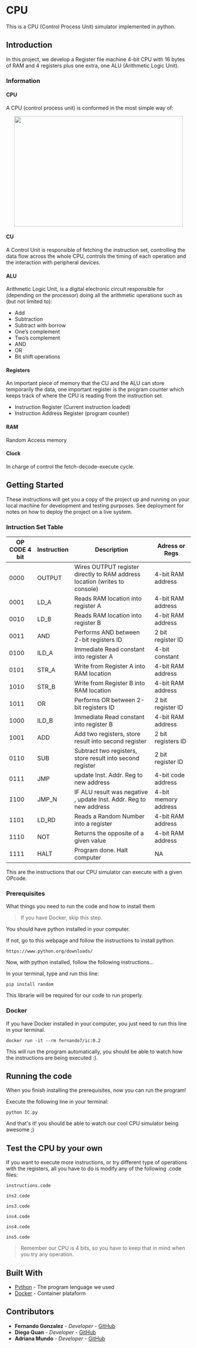 # CPU

This is a CPU (Control Process Unit) simulator implemented in python.

## Introduction 

In this project, we develop a Register file machine 4-bit CPU with 16 bytes of RAM and 4 registers plus one extra, one ALU (Arithmetic Logic Unit).

### Information

#### CPU

A CPU (control process unit) is conformed in the most simple way of:

<p align="center">
  <img width="460" height="300" src="https://upload.wikimedia.org/wikipedia/commons/d/d8/ABasicComputer.gif">
</p>

#### CU

A Control Unit is responsible of fetching the instruction set, controlling the data flow across the whole CPU,  controls the timing of each operation and the interaction with peripheral devices. 

#### ALU

Arithmetic Logic Unit, is a digital electronic circuit responsible for (depending on the processor) doing all the arithmetic operations such as (but not limited to): 

* Add
* Subtraction
* Subtract with borrow
* One’s complement
* Two’s complement
* AND
* OR
* Bit shift operations

#### Registers

An important piece of memory that the CU and the ALU can store temporarily the data, one important register is the program counter which keeps track  of where the CPU is reading from the instruction set.

* Instruction Register (Current instruction loaded)
* Instruction Address Register (program counter)

#### RAM

Random Access memory

#### Clock

In charge of control the fetch-decode-execute cycle.




## Getting Started

These instructions will get you a copy of the project up and running on your local machine for development and testing purposes. See deployment for notes on how to deploy the project on a live system.

### Intruction Set Table

| OP CODE 4 bit  | Instruction |Description  | Adress or Regs |
| ------------- | ------------- | ------------- | -------------|
| 0000  | OUTPUT  | Wires OUTPUT register directly to RAM address location (writes to console)  | 4-bit RAM address | 
| 0001  | LD_A  | Reads RAM location into register A | 4-bit RAM address |
| 0010  | LD_B | Reads RAM location into register B  | 4-bit RAM address | 
| 0011  | AND  | Performs AND between 2-bit registers ID | 2 bit register ID |
| 0100  | ILD_A  | Immediate Read constant into register A | 4-bit constant | 
| 0101  | STR_A  | Write from Register A into RAM location  | 4-bit RAM address |
| 1010  | STR_B  | Write from Register B into RAM location  | 4-bit RAM address | 
| 1011  | OR  | Performs OR between 2-bit registers ID  | 2 bit register ID |
| 1000 | ILD_B  | Immediate Read constant into register B  | 4-bit RAM address | 
| 1001  | ADD  | Add two registers, store result into second register  | 2 bit registers ID |
| 0110  | SUB  | Subtract two registers, store result into second register | 2 bit register ID | 
| 0111  | JMP | update Inst. Addr. Reg to new address | 4-bit code address|
| 1100 | JMP_N  | IF ALU result was negative , update Inst. Addr. Reg to new address  | 4-bit memory address | 
| 1101  | LD_RD  | Reads a Random Number into a register  | 4-bit RAM address |
| 1110 | NOT  | Returns the opposite of a given value | 4-bit RAM address | 
| 1111  | HALT  | Program done. Halt computer  | NA |

This are the instructions that our CPU simulator can execute with a given OPcode.

### Prerequisites

What things you need to run the code and how to install them 

> If you have Docker, skip this step.

You should have python installed in your computer.

If not, go to this webpage and follow the instructions to install python. 

```
https://www.python.org/downloads/
```

Now, with python installed, follow the following instructions...

In your terminal, type and run this line:

```
pip install random
```

This librarie will be required for our code to run properly.

### Docker

If you have Docker installed in your computer, you just need to run this line in your terminal.


```
docker run -it --rm fernando7/ic:0.2
```

This will run the program automatically, you should be able to watch how the instructions are being executed :).

## Running the code

When you finish installing the prerequisites, now you can run the program!

Execute the following line in your terminal:

```
python IC.py
```

And that's it! you should be able to watch our cool CPU simulator
being awesome ;)

## Test the CPU by your own 

If you want to execute more instructions, or try different type of operations with the registers, all you have to do is modify any of the following .code files: 

```
instructions.code 

ins2.code

ins3.code

ins4.code

ins4.code

ins5.code
```

> Remember our CPU is 4 bits, so you have to keep that in mind when you try any operation.  


## Built With

* [Python](https://docs.python.org/3/) - The program lenguage we used
* [Docker](https://docs.docker.com) - Container plataform

## Contributors

* **Fernando Gonzalez** - *Developer* - [GitHub](https://github.com/Fernando0107)
* **Diego Quan** - *Developer* - [GitHub](https://github.com/dquan101)
* **Adriana Mundo** - *Developer* - [GitHub]()
